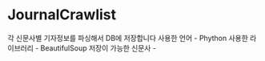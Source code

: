# JournalCrawlist
각 신문사별 기자정보를 파싱해서 DB에 저장합니다
사용한 언어 - Phython
사용한 라이브러리 - BeautifulSoup
저장이 가능한 신문사 - 
